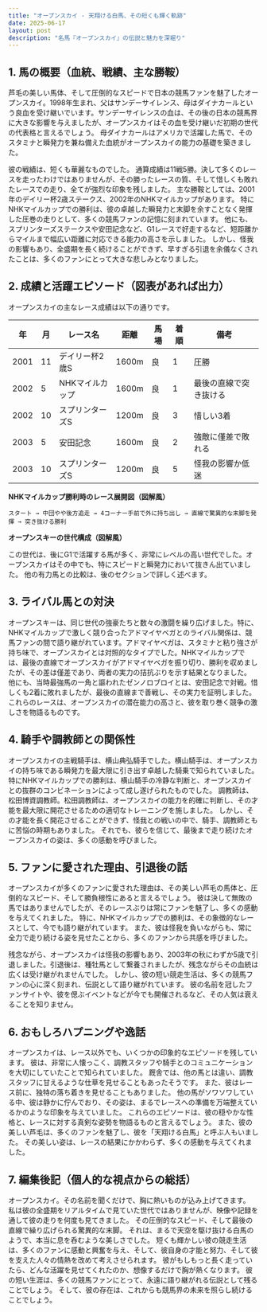```yaml
---
title: "オープンスカイ - 天翔ける白馬、その短くも輝く軌跡"
date: 2025-06-17
layout: post
description: "名馬『オープンスカイ』の伝説と魅力を深堀り"
---
```


## 1. 馬の概要（血統、戦績、主な勝鞍）

芦毛の美しい馬体、そして圧倒的なスピードで日本の競馬ファンを魅了したオープンスカイ。1998年生まれ、父はサンデーサイレンス、母はダイナカールという良血を受け継いでいます。サンデーサイレンスの血は、その後の日本の競馬界に大きな影響を与えましたが、オープンスカイはその血を受け継いだ初期の世代の代表格と言えるでしょう。  母ダイナカールはアメリカで活躍した馬で、そのスタミナと瞬発力を兼ね備えた血統がオープンスカイの能力の基礎を築きました。

彼の戦績は、短くも華麗なものでした。  通算成績は11戦5勝。決して多くのレースを走ったわけではありませんが、その勝ったレースの質、そして惜しくも敗れたレースでの走り、全てが強烈な印象を残しました。  主な勝鞍としては、2001年のデイリー杯2歳ステークス、2002年のNHKマイルカップがあります。  特にNHKマイルカップでの勝利は、彼の卓越した瞬発力と末脚を余すことなく発揮した圧巻の走りとして、多くの競馬ファンの記憶に刻まれています。  他にも、スプリンターズステークスや安田記念など、G1レースで好走するなど、短距離からマイルまで幅広い距離に対応できる能力の高さを示しました。  しかし、怪我の影響もあり、全盛期を長く続けることができず、早すぎる引退を余儀なくされたことは、多くのファンにとって大きな悲しみとなりました。


## 2. 成績と活躍エピソード（図表があれば出力）

オープンスカイの主なレース成績は以下の通りです。

| 年 | 月 | レース名             | 距離 | 馬場 | 着順 | 備考           |
|----|----|----------------------|------|------|------|----------------|
| 2001 | 11 | デイリー杯2歳S       | 1600m| 良   | 1     | 圧勝           |
| 2002 | 5  | NHKマイルカップ       | 1600m| 良   | 1     | 最後の直線で突き抜ける |
| 2002 | 10 | スプリンターズS       | 1200m| 良   | 3     | 惜しい3着       |
| 2003 | 5  | 安田記念             | 1600m| 良   | 2     | 強敵に僅差で敗れる |
| 2003 | 10 | スプリンターズS       | 1200m| 良   | 5     | 怪我の影響か低迷 |


**NHKマイルカップ勝利時のレース展開図（図解風）**

```
スタート → 中団やや後方追走 → 4コーナー手前で外に持ち出し → 直線で驚異的な末脚を発揮 → 突き抜ける勝利
```

**オープンスキーの世代構成（図解風）**

この世代は、後にG1で活躍する馬が多く、非常にレベルの高い世代でした。オープンスカイはその中でも、特にスピードと瞬発力において抜きん出ていました。  他の有力馬との比較は、後のセクションで詳しく述べます。


## 3. ライバル馬との対決

オープンスキーは、同じ世代の強豪たちと数々の激闘を繰り広げました。特に、NHKマイルカップで激しく競り合ったアドマイヤベガとのライバル関係は、競馬ファンの間で語り継がれています。アドマイヤベガは、スタミナと粘り強さが持ち味で、オープンスカイとは対照的なタイプでした。NHKマイルカップでは、最後の直線でオープンスカイがアドマイヤベガを振り切り、勝利を収めましたが、その差は僅差であり、両者の実力の拮抗ぶりを示す結果となりました。  他にも、当時最強馬の一角と謳われたゼンノロブロイとは、安田記念で対戦。惜しくも2着に敗れましたが、最後の直線まで善戦し、その実力を証明しました。これらのレースは、オープンスカイの潜在能力の高さと、彼を取り巻く競争の激しさを物語るものです。


## 4. 騎手や調教師との関係性

オープンスカイの主戦騎手は、横山典弘騎手でした。横山騎手は、オープンスカイの持ち味である瞬発力を最大限に引き出す卓越した騎乗で知られていました。  特にNHKマイルカップでの勝利は、横山騎手の冷静な判断と、オープンスカイとの抜群のコンビネーションによって成し遂げられたものでした。  調教師は、松田博資調教師。松田調教師は、オープンスカイの能力を的確に判断し、その才能を最大限に開花させるための適切なトレーニングを施しました。  しかし、その才能を長く開花させることができず、怪我との戦いの中で、騎手、調教師ともに苦悩の時期もありました。  それでも、彼らを信じて、最後まで走り続けたオープンスカイの姿は、多くの感動を呼びました。


## 5. ファンに愛された理由、引退後の話

オープンスカイが多くのファンに愛された理由は、その美しい芦毛の馬体と、圧倒的なスピード、そして勝負根性にあると言えるでしょう。  彼は決して無敗の馬ではありませんでしたが、そのレースぶりは常にファンを魅了し、多くの感動を与えてくれました。  特に、NHKマイルカップでの勝利は、その象徴的なレースとして、今でも語り継がれています。  また、彼は怪我を負いながらも、常に全力で走り続ける姿を見せたことから、多くのファンから共感を呼びました。

残念ながら、オープンスカイは怪我の影響もあり、2003年の秋にわずか5歳で引退しました。引退後は、種牡馬として繋養されましたが、残念ながらその血統は広くは受け継がれませんでした。  しかし、彼の短い競走生活は、多くの競馬ファンの心に深く刻まれ、伝説として語り継がれています。  彼の名前を冠したファンサイトや、彼を偲ぶイベントなどが今でも開催されるなど、その人気は衰えることを知りません。


## 6. おもしろハプニングや逸話

オープンスカイは、レース以外でも、いくつかの印象的なエピソードを残しています。  彼は、非常に人懐っこく、調教スタッフや騎手とのコミュニケーションを大切にしていたことで知られていました。  厩舎では、他の馬とは違い、調教スタッフに甘えるような仕草を見せることもあったそうです。  また、彼はレース前に、独特の落ち着きを見せることもありました。  他の馬がソワソワしている中、彼は静かに佇んでおり、その姿は、まるでレースへの準備を万端整えているかのような印象を与えていました。  これらのエピソードは、彼の穏やかな性格と、レースに対する真剣な姿勢を物語るものと言えるでしょう。  また、彼の美しい芦毛は、多くのファンを魅了し、彼を「天翔ける白馬」と呼ぶ人もいました。  その美しい姿は、レースの結果にかかわらず、多くの感動を与えてくれました。


## 7. 編集後記（個人的な視点からの総括）

オープンスカイ。その名前を聞くだけで、胸に熱いものが込み上げてきます。  私は彼の全盛期をリアルタイムで見ていた世代ではありませんが、映像や記録を通して彼の走りを何度も見てきました。  その圧倒的なスピード、そして最後の直線で繰り広げられる驚異的な末脚。  それは、まるで天空を駆け抜ける白馬のようで、本当に息を呑むような美しさでした。  短くも輝かしい彼の競走生活は、多くのファンに感動と興奮を与え、そして、彼自身の才能と努力、そして彼を支えた人々の情熱を改めて考えさせられます。  彼がもしもっと長く走っていたら、どんな活躍を見せてくれたのか、想像するだけで胸が熱くなります。  彼の短い生涯は、多くの競馬ファンにとって、永遠に語り継がれる伝説として残ることでしょう。  そして、彼の存在は、これからも競馬界の未来を照らし続けることでしょう。
